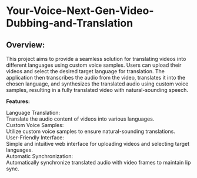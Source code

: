 # Your-Voice-Next-Gen-Video-Dubbing-and-Translation
## Overview:

This project aims to provide a seamless solution for translating videos into different languages using custom voice samples. Users can upload their videos and select the desired target language for translation. The application then transcribes the audio from the video, translates it into the chosen language, and synthesizes the translated audio using custom voice samples, resulting in a fully translated video with natural-sounding speech.


**Features:**

  Language Translation:   
  Translate the audio content of videos into various languages.  
  Custom Voice Samples:   
  Utilize custom voice samples to ensure natural-sounding translations.  
  User-Friendly Interface:   
  Simple and intuitive web interface for uploading videos and selecting target languages.  
  Automatic Synchronization:   
  Automatically synchronize translated audio with video frames to maintain lip sync.  
